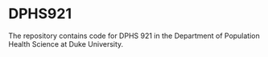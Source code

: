 # DPHS921 

The repository contains code for DPHS 921 in the Department of Population Health Science at Duke University.

